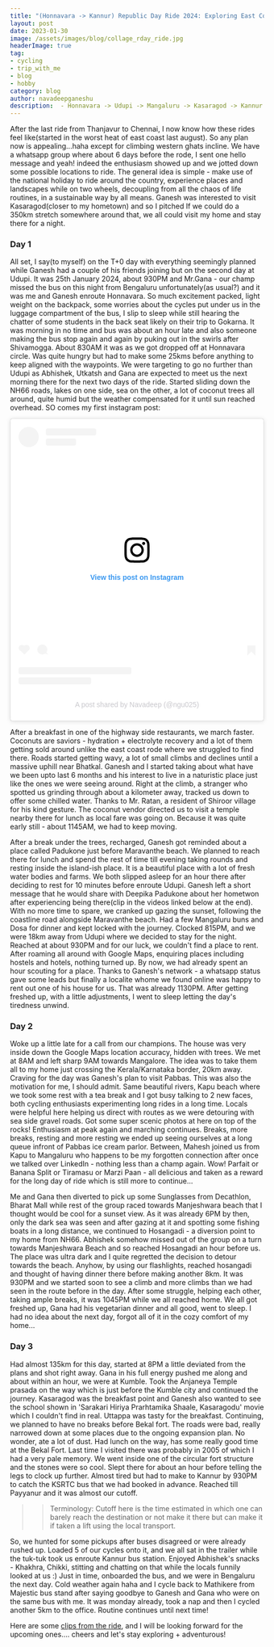 ```yaml
---
title: "(Honnavara -> Kannur) Republic Day Ride 2024: Exploring East Coast"
layout: post
date: 2023-01-30
image: /assets/images/blog/collage_rday_ride.jpg
headerImage: true
tag:
- cycling
- trip_with_me
- blog
- hobby
category: blog
author: navadeepganeshu
description:  - Honnavara -> Udupi -> Mangaluru -> Kasaragod -> Kannur!
---
```


After the last ride from Thanjavur to Chennai, I now know how these rides feel like(started in the worst heat of east coast last august). So any plan now is appealing...haha except for climbing western ghats incline. We have a whatsapp group where about 6 days before the rode, I sent one hello message and yeah! indeed the enthusiasm showed up and we jotted down some possible locations to ride. The general idea is simple - make use of the national holiday to ride around the country, experience places and landscapes while on two wheels, decoupling from all the chaos of life routines, in a sustainable way by all means. Ganesh was interested to visit Kasaragod(closer to my hometown) and so I pitched If we could do a 350km stretch somewhere around that, we all could visit my home and stay there for a night.  

### Day 1

All set, I say(to myself) on the T+0 day with everything seemingly planned while Ganesh had a couple of his friends joining but on the second day at Udupi. It was 25th January 2024, about 930PM and Mr.Gana - our champ missed the bus on this night from Bengaluru unfortunately(as usual?) and it was me and Ganesh enroute Honnavara. So much excitement packed, light weight on the backpack, some worries about the cycles put under us in the luggage compartment of the bus, I slip to sleep while still hearing the chatter of some students in the back seat likely on their trip to Gokarna. It was morning in no time and bus was about an hour late and also someone making the bus stop again and again by puking out in the swirls after Shivamogga. About 830AM it was as we got dropped off at Honnavara circle. Was quite hungry but had to make some 25kms before anything to keep aligned with the waypoints. We were targeting to go no further than Udupi as Abhishek, Utkatsh and Gana are expected to meet us the next morning there for the next two days of the ride. Started sliding down the NH66 roads, lakes on one side, sea on the other, a lot of coconut trees all around, quite humid but the weather compensated for it until sun reached overhead. SO comes my first instagram post:

<blockquote class="instagram-media" data-instgrm-captioned data-instgrm-permalink="https://www.instagram.com/p/C2sLd2uodYG/?utm_source=ig_embed&amp;utm_campaign=loading" data-instgrm-version="14" style=" background:#FFF; border:0; border-radius:3px; box-shadow:0 0 1px 0 rgba(0,0,0,0.5),0 1px 10px 0 rgba(0,0,0,0.15); margin: 1px; max-width:540px; min-width:326px; padding:0; width:99.375%; width:-webkit-calc(100% - 2px); width:calc(100% - 2px);"><div style="padding:16px;"> <a href="https://www.instagram.com/p/C2sLd2uodYG/?utm_source=ig_embed&amp;utm_campaign=loading" style=" background:#FFFFFF; line-height:0; padding:0 0; text-align:center; text-decoration:none; width:100%;" target="_blank"> <div style=" display: flex; flex-direction: row; align-items: center;"> <div style="background-color: #F4F4F4; border-radius: 50%; flex-grow: 0; height: 40px; margin-right: 14px; width: 40px;"></div> <div style="display: flex; flex-direction: column; flex-grow: 1; justify-content: center;"> <div style=" background-color: #F4F4F4; border-radius: 4px; flex-grow: 0; height: 14px; margin-bottom: 6px; width: 100px;"></div> <div style=" background-color: #F4F4F4; border-radius: 4px; flex-grow: 0; height: 14px; width: 60px;"></div></div></div><div style="padding: 19% 0;"></div> <div style="display:block; height:50px; margin:0 auto 12px; width:50px;"><svg width="50px" height="50px" viewBox="0 0 60 60" version="1.1" xmlns="https://www.w3.org/2000/svg" xmlns:xlink="https://www.w3.org/1999/xlink"><g stroke="none" stroke-width="1" fill="none" fill-rule="evenodd"><g transform="translate(-511.000000, -20.000000)" fill="#000000"><g><path d="M556.869,30.41 C554.814,30.41 553.148,32.076 553.148,34.131 C553.148,36.186 554.814,37.852 556.869,37.852 C558.924,37.852 560.59,36.186 560.59,34.131 C560.59,32.076 558.924,30.41 556.869,30.41 M541,60.657 C535.114,60.657 530.342,55.887 530.342,50 C530.342,44.114 535.114,39.342 541,39.342 C546.887,39.342 551.658,44.114 551.658,50 C551.658,55.887 546.887,60.657 541,60.657 M541,33.886 C532.1,33.886 524.886,41.1 524.886,50 C524.886,58.899 532.1,66.113 541,66.113 C549.9,66.113 557.115,58.899 557.115,50 C557.115,41.1 549.9,33.886 541,33.886 M565.378,62.101 C565.244,65.022 564.756,66.606 564.346,67.663 C563.803,69.06 563.154,70.057 562.106,71.106 C561.058,72.155 560.06,72.803 558.662,73.347 C557.607,73.757 556.021,74.244 553.102,74.378 C549.944,74.521 548.997,74.552 541,74.552 C533.003,74.552 532.056,74.521 528.898,74.378 C525.979,74.244 524.393,73.757 523.338,73.347 C521.94,72.803 520.942,72.155 519.894,71.106 C518.846,70.057 518.197,69.06 517.654,67.663 C517.244,66.606 516.755,65.022 516.623,62.101 C516.479,58.943 516.448,57.996 516.448,50 C516.448,42.003 516.479,41.056 516.623,37.899 C516.755,34.978 517.244,33.391 517.654,32.338 C518.197,30.938 518.846,29.942 519.894,28.894 C520.942,27.846 521.94,27.196 523.338,26.654 C524.393,26.244 525.979,25.756 528.898,25.623 C532.057,25.479 533.004,25.448 541,25.448 C548.997,25.448 549.943,25.479 553.102,25.623 C556.021,25.756 557.607,26.244 558.662,26.654 C560.06,27.196 561.058,27.846 562.106,28.894 C563.154,29.942 563.803,30.938 564.346,32.338 C564.756,33.391 565.244,34.978 565.378,37.899 C565.522,41.056 565.552,42.003 565.552,50 C565.552,57.996 565.522,58.943 565.378,62.101 M570.82,37.631 C570.674,34.438 570.167,32.258 569.425,30.349 C568.659,28.377 567.633,26.702 565.965,25.035 C564.297,23.368 562.623,22.342 560.652,21.575 C558.743,20.834 556.562,20.326 553.369,20.18 C550.169,20.033 549.148,20 541,20 C532.853,20 531.831,20.033 528.631,20.18 C525.438,20.326 523.257,20.834 521.349,21.575 C519.376,22.342 517.703,23.368 516.035,25.035 C514.368,26.702 513.342,28.377 512.574,30.349 C511.834,32.258 511.326,34.438 511.181,37.631 C511.035,40.831 511,41.851 511,50 C511,58.147 511.035,59.17 511.181,62.369 C511.326,65.562 511.834,67.743 512.574,69.651 C513.342,71.625 514.368,73.296 516.035,74.965 C517.703,76.634 519.376,77.658 521.349,78.425 C523.257,79.167 525.438,79.673 528.631,79.82 C531.831,79.965 532.853,80.001 541,80.001 C549.148,80.001 550.169,79.965 553.369,79.82 C556.562,79.673 558.743,79.167 560.652,78.425 C562.623,77.658 564.297,76.634 565.965,74.965 C567.633,73.296 568.659,71.625 569.425,69.651 C570.167,67.743 570.674,65.562 570.82,62.369 C570.966,59.17 571,58.147 571,50 C571,41.851 570.966,40.831 570.82,37.631"></path></g></g></g></svg></div><div style="padding-top: 8px;"> <div style=" color:#3897f0; font-family:Arial,sans-serif; font-size:14px; font-style:normal; font-weight:550; line-height:18px;">View this post on Instagram</div></div><div style="padding: 12.5% 0;"></div> <div style="display: flex; flex-direction: row; margin-bottom: 14px; align-items: center;"><div> <div style="background-color: #F4F4F4; border-radius: 50%; height: 12.5px; width: 12.5px; transform: translateX(0px) translateY(7px);"></div> <div style="background-color: #F4F4F4; height: 12.5px; transform: rotate(-45deg) translateX(3px) translateY(1px); width: 12.5px; flex-grow: 0; margin-right: 14px; margin-left: 2px;"></div> <div style="background-color: #F4F4F4; border-radius: 50%; height: 12.5px; width: 12.5px; transform: translateX(9px) translateY(-18px);"></div></div><div style="margin-left: 8px;"> <div style=" background-color: #F4F4F4; border-radius: 50%; flex-grow: 0; height: 20px; width: 20px;"></div> <div style=" width: 0; height: 0; border-top: 2px solid transparent; border-left: 6px solid #f4f4f4; border-bottom: 2px solid transparent; transform: translateX(16px) translateY(-4px) rotate(30deg)"></div></div><div style="margin-left: auto;"> <div style=" width: 0px; border-top: 8px solid #F4F4F4; border-right: 8px solid transparent; transform: translateY(16px);"></div> <div style=" background-color: #F4F4F4; flex-grow: 0; height: 12px; width: 16px; transform: translateY(-4px);"></div> <div style=" width: 0; height: 0; border-top: 8px solid #F4F4F4; border-left: 8px solid transparent; transform: translateY(-4px) translateX(8px);"></div></div></div> <div style="display: flex; flex-direction: column; flex-grow: 1; justify-content: center; margin-bottom: 24px;"> <div style=" background-color: #F4F4F4; border-radius: 4px; flex-grow: 0; height: 14px; margin-bottom: 6px; width: 224px;"></div> <div style=" background-color: #F4F4F4; border-radius: 4px; flex-grow: 0; height: 14px; width: 144px;"></div></div></a><p style=" color:#c9c8cd; font-family:Arial,sans-serif; font-size:14px; line-height:17px; margin-bottom:0; margin-top:8px; overflow:hidden; padding:8px 0 7px; text-align:center; text-overflow:ellipsis; white-space:nowrap;"><a href="https://www.instagram.com/p/C2sLd2uodYG/?utm_source=ig_embed&amp;utm_campaign=loading" style=" color:#c9c8cd; font-family:Arial,sans-serif; font-size:14px; font-style:normal; font-weight:normal; line-height:17px; text-decoration:none;" target="_blank">A post shared by Navadeep (@ngu025)</a></p></div></blockquote> <script async src="//www.instagram.com/embed.js"></script>

After a breakfast in one of the highway side restaurants, we march faster. Coconuts are saviors - hydration + electrolyte recovery and a lot of them getting sold around unlike the east coast rode where we struggled to find there. Roads started getting wavy, a lot of small climbs and declines until a massive uphill near Bhatkal. Ganesh and I started taking about what have we been upto last 6 months and his interest to live in a naturistic place just like the ones we were seeing around. Right at the climb, a stranger who spotted us grinding through about a kilometer away, tracked us down to offer some chilled water. Thanks to Mr. Ratan, a resident of Shiroor village for his kind gesture. The coconut vendor directed us to visit a temple nearby there for lunch as local fare was going on. Because it was quite early still - about 1145AM, we had to keep moving.

After a break under the trees, recharged, Ganesh got reminded about a place called Padukone just before Maravanthe beach. We planned to reach there for lunch and spend the rest of time till evening taking rounds and resting inside the island-ish place. It is a beautiful place with a lot of fresh water bodies and farms. We both slipped asleep for an hour there after deciding to rest for 10 minutes before enroute Udupi. Ganesh left a short message that he would share with Deepika Padukone about her hometwon after experiencing being there(clip in the videos linked below at the end). With no more time to spare, we cranked up gazing the sunset, following the coastline road alongside Maravanthe beach. Had a few Mangaluru buns and Dosa for dinner and kept locked with the journey. Clocked 815PM, and we were 18km away from Udupi where we decided to stay for the night. Reached at about 930PM and for our luck, we couldn't find a place to rent. After roaming all around with Google Maps, enquiring places including hostels and hotels, nothing turned up. By now, we had already spent an hour scouting for a place. Thanks to Ganesh's network - a whatsapp status gave some leads but finally a localite whome we found online was happy to rent out one of his house for us. That was already 1130PM. After getting freshed up, with a little adjustments, I went to sleep letting the day's tiredness unwind.

<div class="strava-embed-placeholder" data-embed-type="activity" data-embed-id="10634273618" data-style="standard"></div><script src="https://strava-embeds.com/embed.js"></script>

### Day 2

Woke up a little late for a call from our champions. The house was very inside down the Google Maps location accuracy, hidden with trees. We met at 8AM and left sharp 9AM towards Mangalore. The idea was to take them all to my home just crossing the Kerala/Karnataka border, 20km away. Craving for the day was Ganesh's plan to visit Pabbas. This was also the motivation for me, I should admit. Same beautiful rivers, Kapu beach where we took some rest with a tea break and I got busy talking to 2 new faces, both cycling enthusiasts experimenting long rides in a long time. Locals were helpful here helping us direct with routes as we were detouring with sea side gravel roads. Got some super scenic photos at here on top of the rocks! Enthusiasm at peak again and marching continues. Breaks, more breaks, resting and more resting we ended up seeing ourselves at a long queue infront of Pabbas ice cream parlor. Between, Mahesh joined us from Kapu to Mangaluru who happens to be my forgotten connection after once we talked over LinkedIn - nothing less than a champ again. Wow! Parfait or Banana Split or Tiramasu or Marzi Paan - all delicious and taken as a reward for the long day of ride which is still more to continue...

Me and Gana then diverted to pick up some Sunglasses from Decathlon, Bharat Mall while rest of the group raced towards Manjeshwara beach that I thought would be cool for a sunset view. As it was already 6PM by then, only the dark sea was seen and after gazing at it and spotting some fishing boats in a long distance, we continued to Hosangadi - a diversion point to my home from NH66. Abhishek somehow missed out of the group on a turn towards Manjeshwara Beach and so reached Hosangadi an hour before us. The place was ultra dark and I quite regretted the decision to detour towards the beach. Anyhow, by using our flashlights, reached hosangadi and thought of having dinner there before making another 8km. It was 930PM and we started soon to see a climb and more climbs than we had seen in the route before in the day. After some struggle, helping each other, taking ample breaks, it was 1045PM while we all reached home. We all got freshed up, Gana had his vegetarian dinner and all good, went to sleep. I had no idea about the next day, forgot all of it in the cozy comfort of my home...

<div class="strava-embed-placeholder" data-embed-type="activity" data-embed-id="10641522211" data-style="standard"></div><script src="https://strava-embeds.com/embed.js"></script>

### Day 3

Had almost 135km for this day, started at 8PM a little deviated from the plans and shot right away. Gana in his full energy pushed me along and about within an hour, we were at Kumble. Took the Anjaneya Temple prasada on the way which is just before the Kumble city and continued the journey. Kasaragod was the breakfast point and Ganesh also wanted to see the school shown in 'Sarakari Hiriya Prarhtamika Shaale, Kasaragodu' movie which I couldn't find in real. Uttappa was tasty for the breakfast. Continuing, we planned to have no breaks before Bekal fort. The roads were bad, really narrowed down at some places due to the ongoing expansion plan. No wonder, ate a lot of dust. Had lunch on the way, has some really good time at the Bekal Fort. Last time I visited there was probably in 2005 of which I had a very pale memory. We went inside one of the circular fort structure and the stones were so cool. Slept there for about an hour before telling the legs to clock up further. Almost tired but had to make to Kannur by 930PM to catch the KSRTC bus that we had booked in advance. Reached till Payyanur and it was almost our cutoff. 

>> Terminology: Cutoff here is the time estimated in which one can barely reach the destination or not make it there but can make it if taken a lift using the local transport.

So, we hunted for some pickups after buses disagreed or were already rushed up. Loaded 5 of our cycles onto it, and we all sat in the trailer while the tuk-tuk took us enroute Kannur bus station. Enjoyed Abhishek's snacks - Khakhra, Chikki, stitting and chatting on that while the locals funnily looked at us :)
Just in time, onboarded the bus, and we were in Bengaluru the next day. Cold weather again haha and I cycle back to Mathikere from Majestic bus stand after saying goodbye to Ganesh and Gana who were on the same bus with me. It was monday already, took a nap and then I cycled another 5km to the office. Routine continues until next time!

<div class="strava-embed-placeholder" data-embed-type="activity" data-embed-id="10648535706" data-style="standard"></div><script src="https://strava-embeds.com/embed.js"></script>

Here are some [clips from the ride](https://photos.app.goo.gl/wjNkayuoyS3SbUFq7), and I will be looking forward for the upcoming ones.... cheers and let's stay exploring + adventurous!